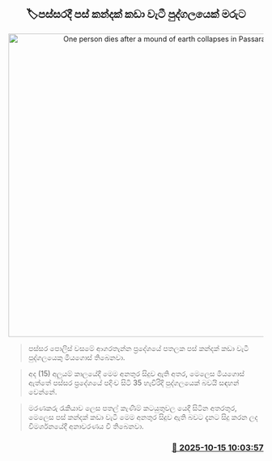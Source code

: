 <p align='center'><b><h2 align='center' title='One person dies after a mound of earth collapses in Passara'>🏷පස්සරදී පස් කන්දක් කඩා වැටී පුද්ගලයෙක් මරුට</h2></b></p>
<p align='center'><img src='https://helakuru.sgp1.cdn.digitaloceanspaces.com/esana/images/lib/death[1].jpg' width='600' alt='One person dies after a mound of earth collapses in Passara'></p>

> පස්සර පොලිස් වසමේ ආගරතැන්න ප්‍රදේශයේ පතලක පස් කන්දක් කඩා වැටී පුද්ගලයෙකු මියගොස් තිබෙනවා.

> අද (15) අලුයම් කාලයේදී මෙම අනතුර සිදුව ඇති අතර, මෙලෙස මියගොස් ඇත්තේ පස්සර ප්‍රදේශයේ පදිංච සිටි 35 හැවිරිදි පුද්ගලයෙක් බවයි සඳහන් වෙන්නේ.

> මරණකරු රැකියාව ලෙස පතල් කැණීම් කටයුතුවල යෙදී සිටින අතරතුර, මෙලෙස පස් කන්දක් කඩා වැටී මෙම අනතුර සිදුව ඇති බවට දැනට සිදු කරන ලද විමර්ශනයේදී අනාවරණය වී තිබෙනවා.



<h3 align='right'><a href='https://www.helakuru.lk/esana/p/114508/'>📅 2025-10-15 10:03:57</a></h3>
